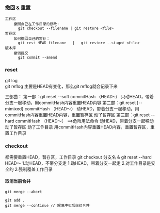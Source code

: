 
### 撤回 & 重置
    工作区
        撤回自己在工作目录的修改：
          git checkout --filename | git restore <file>
    暂存区
        如何撤回自己的暂存：
          git rest HEAD filename   |   git restore --staged <file>
    版本库
        撤销提交
          git commit --amend

### reset
  git log     
  git reflog      主要是HEAD有变化，那么git reflog就会记录下来

  三部曲：
    第一部：git reset --soft commitHash    （HEAD~）
          只动HEAD，带着分支一起移动，用commitHash内容重置HEAD内容
    第二部：git reset [--mimixed] commitHash   （HEAD～）
          动HEAD，带着分支一起移动，用commitHash内容重置HEAD内容，重置暂存区
          动了暂存区
    第三部：git reset --hard commitHash   （HEAD～）   ==>危险用法命令
          动HEAD，带着分支一起移动
          动了暂存区
          动了工作目录
          用commitHash内容重置HEAD内容，重置暂存区，重置工作目录

### checkout
  都需要重置HEAD，暂存区，工作目录
  git checkout 分支名   &   git reset --hard HEAD～
  1.动HEAD，不带分支走                1.动HEAD，带着分支一起走
  2.对工作目录是安全的         2.强制覆盖工作目录



#### 取消当前合并

```
git merge --abort

git add .
git merge --continue // 解决冲突后继续合并
```



